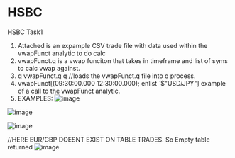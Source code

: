 # HSBC
HSBC Task1


1. Attached is an expample CSV trade file with data used within the vwapFunct analytic to do calc
2. vwapFunct.q is a vwap funciton that takes in timeframe and list of syms to calc vwap against. 
3. q vwapFunct.q q   //loads the vwapFunct.q file into q process.
4. vwapFunct[(09:30:00.000 12:30:00.000); enlist `$"USD/JPY"]  example of a call to the vwapFunct analytic.
5. EXAMPLES:
  ![image](https://github.com/annafahy/HSBC/assets/26577803/ff9b7ace-0f0f-4e33-b771-e049a16e6b65)


![image](https://github.com/annafahy/HSBC/assets/26577803/b03e402d-7c0c-4f19-b253-70d5a88ff87e)

![image](https://github.com/annafahy/HSBC/assets/26577803/4b10f3ae-5576-4713-b728-bde9178cb867)


//HERE EUR/GBP DOESNT EXIST ON TABLE TRADES. So Empty table returned
![image](https://github.com/annafahy/HSBC/assets/26577803/5ec7240c-a50b-4085-80cb-64d327c27be9)


